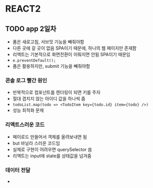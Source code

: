# REACT2

## TODO app 2일차
- 폼은 새로고침, 서브밋 기능을 빼줘야함
- 다른 곳에 갈 곳이 없음 SPA이기 때문에, 하나의 웹 페이지만 존재함
- 리액트는 기본적으로 화면전환이 이뤄지면 안됨 SPA이기 때문임
- `e.preventDefault();` 
- 폼은 활용하지만, submit 기능을 빼줘야함 

### 콘솔 로그 빨간 원인
- 반복적으로 컴포넌트를 렌더링이 되면 키를 주자
- 절대 겹치지 않는 아이디 값을 하나씩 줌
- `todoList.map(todo => <TodoItem key={todo.id} item={todo} />)` 
- 성능 최적화 문제

### 리액트스러운 코드
- 페이로드 만들어서 객체를 올려보내면 됨 
- but 바닐라 스러운 코드임
- 실제로 구현이 어려우면 querySelector 씀
- 리액트는 input에 state를 상태값을 넘겨줌

### 데이터 전달
- 